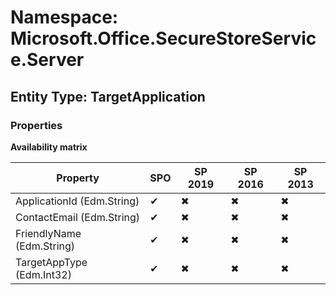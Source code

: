 # Namespace: Microsoft.Office.SecureStoreService.Server

## Entity Type: TargetApplication

### Properties

**Availability matrix**

Property | SPO | SP 2019 | SP 2016 | SP 2013
----------|-----|---------|---------|--------
ApplicationId (Edm.String) | ✔ | ✖ | ✖ | ✖
ContactEmail (Edm.String) | ✔ | ✖ | ✖ | ✖
FriendlyName (Edm.String) | ✔ | ✖ | ✖ | ✖
TargetAppType (Edm.Int32) | ✔ | ✖ | ✖ | ✖

